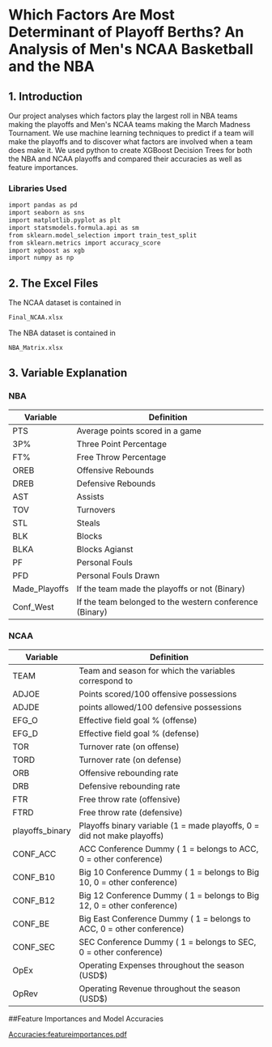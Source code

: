 # Which Factors Are Most Determinant of Playoff Berths? An Analysis of Men's NCAA Basketball and the NBA

## 1. Introduction
Our project analyses which factors play the largest roll in NBA teams making the playoffs and Men's NCAA teams making the March Madness Tournament. We use machine learning techniques to predict if a team will make the playoffs and to discover what factors are involved when a team does make it. We used python to create XGBoost Decision Trees for both the NBA and NCAA playoffs and compared their accuracies as well as feature importances.

### Libraries Used
```sh
import pandas as pd
import seaborn as sns
import matplotlib.pyplot as plt
import statsmodels.formula.api as sm
from sklearn.model_selection import train_test_split
from sklearn.metrics import accuracy_score
import xgboost as xgb
import numpy as np
```
## 2. The Excel Files
The NCAA dataset is contained in 
```sh 
Final_NCAA.xlsx
```
The NBA dataset is contained in 
```sh
NBA_Matrix.xlsx
```

## 3. Variable Explanation
### NBA
| Variable | Definition |
| ------ | ------ |
| PTS | Average points scored in a game |
| 3P% | Three Point Percentage |
| FT% | Free Throw Percentage |
| OREB | Offensive Rebounds |
| DREB | Defensive Rebounds |
| AST | Assists |
| TOV | Turnovers |
| STL | Steals |
| BLK | Blocks |
| BLKA | Blocks Agianst |
| PF | Personal Fouls |
| PFD | Personal Fouls Drawn |
| Made_Playoffs | If the team made the playoffs or not (Binary) |
| Conf_West | If the team belonged to the western conference (Binary) |

### NCAA
| Variable | Definition |
| ------ | ------ |
| TEAM | Team and season for which the variables correspond to |
| ADJOE | Points scored/100 offensive possessions |
| ADJDE | points allowed/100 defensive possessions |
| EFG_O | Effective field goal % (offense) |
| EFG_D | Effective field goal % (defense) |
| TOR | Turnover rate (on offense) |
| TORD | Turnover rate (on defense) |
| ORB | Offensive rebounding rate |
| DRB | Defensive rebounding rate |
| FTR | Free throw rate (offensive) |
| FTRD | Free throw rate (defensive) |
| playoffs_binary | Playoffs binary variable (1 = made playoffs, 0 = did not make playoffs) |
| CONF_ACC | ACC Conference Dummy ( 1 = belongs to ACC, 0 = other conference) |
| CONF_B10 | Big 10 Conference Dummy ( 1 = belongs to Big 10, 0 = other conference) |
| CONF_B12 | Big 12 Conference Dummy ( 1 = belongs to Big 12, 0 = other conference) |
| CONF_BE | Big East Conference Dummy ( 1 = belongs to ACC, 0 = other conference) |
| CONF_SEC | SEC Conference Dummy ( 1 = belongs to SEC, 0 = other conference) |
| OpEx | Operating Expenses throughout the season (USD$) |
| OpRev | Operating Revenue throughout the season (USD$) |

##Feature Importances and Model Accuracies



[Accuracies:featureimportances.pdf](https://github.com/colejennings/NCAA_NBA_Insights/files/15042915/Accuracies.featureimportances.pdf)

